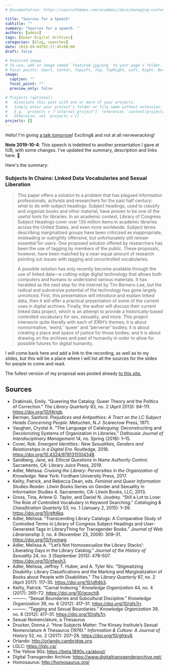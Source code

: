 ```yaml
---
# Documentation: https://sourcethemes.com/academic/docs/managing-content/

title: "Sources for a Speech"
subtitle: ""
summary: "Sources for a speech. "
authors: [admin]
tags: [Queer Digital Archives]
categories: [blog, speeches]
date: 2019-09-04T02:17:45+00:00
draft: false

# Featured image
# To use, add an image named `featured.jpg/png` to your page's folder.
# Focal points: Smart, Center, TopLeft, Top, TopRight, Left, Right, BottomLeft, Bottom, BottomRight.
image:
  caption: ""
  focal_point: ""
  preview_only: false

# Projects (optional).
#   Associate this post with one or more of your projects.
#   Simply enter your project's folder or file name without extension.
#   E.g. `projects = ["internal-project"]` references `content/project/deep-learning/index.md`.
#   Otherwise, set `projects = []`.
projects: []
---
```

Hello! I'm giving [a talk tomorrow](http://idrh.ku.edu/dhforum2019/schedule)! Exciting& and not at all nervewracking! 

**Note 2019-10-4**: This speech is indebted to another presentation I gave at IUB, with some changes. I've updated the summary, description and links here. 🙂 

Here's the summary:

### Subjects In Chains: Linked Data Vocabularies and Sexual Liberation

> This paper offers a solution to a problem that has plagued information professionals, activists and researchers for the past half century: what to do with subject headings. Subject headings, used to classify and organize books and other material, have proven to be one of the useful tools for libraries. In an academic context, Library of Congress Subject Headings cover over 130 million items in academic libraries across the United States, and even more worldwide. Subject terms describing marginalized groups have been criticized as inappropriate, misleading or outrightly offensive, but unfortunately still remain essential for users. One proposed solution offered by researchers has been the use of tagging by members of the public. These proposals, however, have been matched by a near-equal amount of research pointing out issues with tagging and uncontrolled vocabularies.

> A possible solution has only recently become available through the use of linked data—a cutting-edge digital technology that allows both computers and humans to understand various materials. It has heralded as the next step for the internet by Tim Berners-Lee, but the radical and subversive potential of the technology has gone largely unnoticed. First, this presentation will introduce and explain linked data, then it will offer a practical presentation of some of the current uses in digital archives. Finally, the author will discuss their current linked data project, which is an attempt to provide a historically-based controlled vocabulary for sex, sexuality, and more. This project intersects quite literally with each of IDRH’s themes; it is about nonnormative, ‘weird,’ ‘queer’ and “perverse” bodies; it is about creating a place and space of justice for those bodies; and it is about drawing on the archives and past of humanity in order to allow for possible futures for digital humanity.

I will come back here and add a link to the recording, as well as to my slides, but this will be a place where I will list all the sources for the slides for people to come and read.

The fullest version of my proposal was posted already [to this site.](http://brimwats.com/blog/sue-the-human-in-the-digital-a-proposal/)

## Sources

* Drabinski, Emily. “Queering the Catalog: Queer Theory and the Politics of Correction.” _The Library Quarterly_ 83, no. 2 (April 2013): 94–111. <https://doi.org/10/f4rjgb>. 
* Berman, Sanford. _Prejudices and Antipathies: A Tract on the LC Subject Heads Concerning People_. Metuchen, N.J: Scarecrow Press, 1971. 
* Vaughan, Crystal A. “The Language of Cataloguing: Deconstructing and Decolonizing Systems of Organization in Libraries.” _Dalhousie Journal of Interdisciplinary Management_ 14, no. Spring (2018): 1–15. 
* Cover, Rob. _Emergent Identities : New Sexualities, Genders and Relationships in a Digital Era_. Routledge, 2018. https://doi.org/10.4324/9781315104348. 
* Sandberg, Jane, ed. _Ethical Questions in Name Authority Control_. Sacramento, CA: Library Juice Press, 2019. 
* Adler, Melissa. _Cruising the Library: Perversities in the Organization of Knowledge_. New York: Fordham University Press, 2017. 
* Keilty, Patrick, and Rebecca Dean, eds. _Feminist and Queer Information Studies Reader_. Litwin Books Series on Gender and Sexuality in Informaiton Studies 4. Sacramento, CA: Litwin Books, LLC, 2013. 
* Gross, Tina, Arlene G. Taylor, and Daniel N. Joudrey. “Still a Lot to Lose: The Role of Controlled Vocabulary in Keyword Searching.” _Cataloging & Classification Quarterly_ 53, no. 1 (January 2, 2015): 1–39. <https://doi.org/10/gft4kq>. 
* Adler, Melissa. “Transcending Library Catalogs: A Comparative Study of Controlled Terms in Library of Congress Subject Headings and User-Generated Tags in LibraryThing for Transgender Books.” _Journal of Web Librarianship_ 3, no. 4 (November 23, 2009): 309–31. <https://doi.org/10/fvxmwg>. 
* Adler, Melissa A. “‘Let’s Not Homosexualize the Library Stacks’: Liberating Gays in the Library Catalog.” _Journal of the History of Sexuality_ 24, no. 3 (September 2015): 478–507. <https://doi.org/10/gfwsh3>. 
* Adler, Melissa, Jeffrey T. Huber, and A. Tyler Nix. “Stigmatizing Disability: Library Classifications and the Marking and Marginalization of Books about People with Disabilities.” _The Library Quarterly_ 87, no. 2 (April 2017): 117–35. <https://doi.org/10/gft4b3>. 
* Keilty, Patrick. “Carnal Indexing.” _Knowledge Organization_ 44, no. 4 (2017): 265–72. <https://doi.org/10/gcpch8>. 
* ———. “Sexual Boundaries and Subcultural Discipline.” _Knowledge Organization_ 39, no. 6 (2012): 417–31. <https://doi.org/10/gfs7rr>. 
* ———. “Tagging and Sexual Boundaries.” _Knowledge Organization_ 39, no. 6 (2012): 417–31. <https://doi.org/10/gfs7rr>. 
* Sexual Nomenclature, a Thesaurus
* Drucker, Donna J. “How Subjects Matter: The Kinsey Institute’s Sexual Nomenclature A Thesaurus (1976).” _Information & Culture: A Journal of History_ 52, no. 2 (2017): 207–28. <https://doi.org/10/gfrkv8>. 
* Orlando: http://orlando.cambridge.org.
* LGLC: https://lglc.ca/
* The Yellow 90s: https://beta.1890s.ca/about/
* Digital Transgender Archive: https://www.digitaltransgenderarchive.net/
* Homosaurus: http://homosaurus.org/